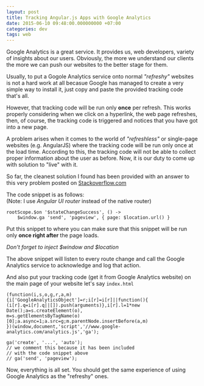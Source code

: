```yaml
---
layout: post
title: Tracking Angular.js Apps with Google Analytics
date: 2015-06-10 09:48:00.000000000 +07:00
categories: dev
tags: web
---
```

Google Analytics is a great service. It provides us, web developers, variety of insights about our users. Obviously, the more we understand our clients the more we can push our websites to the better stage for them.

Usually, to put a Gogole Analytics service onto normal *"refreshy"* websites is not a hard work at all becasue Google has managed to create a very simple way to install it, just copy and paste the provided tracking code that's all.

However, that tracking code will be run only **once** per refresh. This works properly considering when we click on a hyperlink, the web page refreshes, then, of course, the tracking code is triggered and notices that you have got into a new page.

A problem arises when it comes to the world of *"refreshless"* or single-page websites (e.g. AngularJS) where the tracking code will be run only once at the load time. According to this, the tracking code will not be able to collect proper information about the user as before. Now, it is our duty to come up with solution to "live" with it.

<!--more-->

So far, the cleanest solution I found has been provided with an answer to this very problem posted on [Stackoverflow.com](http://stackoverflow.com/questions/10713708/tracking-google-analytics-page-views-with-angular-js)

The code snippet is as follows:  
(Note: I use *Angular UI router* instead of the native router)

```
rootScope.$on '$stateChangeSuccess', () ->
	$window.ga 'send', 'pageview', { page: $location.url() }
```

Put this snippet to where you can make sure that this snippet will be run only **once right after** the page loads.

*Don't forget to inject $window and $location*

The above snippet will listen to every route change and call the Google Analytics service to acknowledge and log that action.

And also put your tracking code (get it from Google Analytics website) on the main page of your website let's say `index.html`

```
(function(i,s,o,g,r,a,m){i['GoogleAnalyticsObject']=r;i[r]=i[r]||function(){
(i[r].q=i[r].q||[]).push(arguments)},i[r].l=1*new Date();a=s.createElement(o),
m=s.getElementsByTagName(o)[0];a.async=1;a.src=g;m.parentNode.insertBefore(a,m)
})(window,document,'script','//www.google-analytics.com/analytics.js','ga');

ga('create', '...', 'auto');
// we comment this because it has been included 
// with the code snippet above
// ga('send', 'pageview');
```

Now, everything is all set. You should get the same experience of using Google Analytics as the "refreshy" ones.
